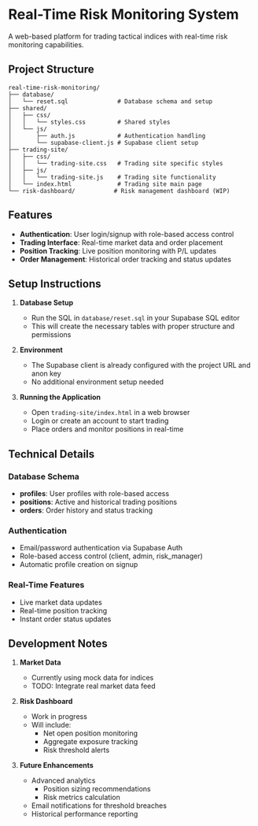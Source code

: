 # Real-Time Risk Monitoring System

A web-based platform for trading tactical indices with real-time risk monitoring capabilities.

## Project Structure

```
real-time-risk-monitoring/
├── database/
│   └── reset.sql              # Database schema and setup
├── shared/
│   ├── css/
│   │   └── styles.css         # Shared styles
│   └── js/
│       ├── auth.js            # Authentication handling
│       └── supabase-client.js # Supabase client setup
├── trading-site/
│   ├── css/
│   │   └── trading-site.css   # Trading site specific styles
│   ├── js/
│   │   └── trading-site.js    # Trading site functionality
│   └── index.html             # Trading site main page
└── risk-dashboard/           # Risk management dashboard (WIP)
```

## Features

- **Authentication**: User login/signup with role-based access control
- **Trading Interface**: Real-time market data and order placement
- **Position Tracking**: Live position monitoring with P/L updates
- **Order Management**: Historical order tracking and status updates

## Setup Instructions

1. **Database Setup**
   - Run the SQL in `database/reset.sql` in your Supabase SQL editor
   - This will create the necessary tables with proper structure and permissions

2. **Environment**
   - The Supabase client is already configured with the project URL and anon key
   - No additional environment setup needed

3. **Running the Application**
   - Open `trading-site/index.html` in a web browser
   - Login or create an account to start trading
   - Place orders and monitor positions in real-time

## Technical Details

### Database Schema

- **profiles**: User profiles with role-based access
- **positions**: Active and historical trading positions
- **orders**: Order history and status tracking

### Authentication

- Email/password authentication via Supabase Auth
- Role-based access control (client, admin, risk_manager)
- Automatic profile creation on signup

### Real-Time Features

- Live market data updates
- Real-time position tracking
- Instant order status updates

## Development Notes

1. **Market Data**
   - Currently using mock data for indices
   - TODO: Integrate real market data feed

2. **Risk Dashboard**
   - Work in progress
   - Will include:
     - Net open position monitoring
     - Aggregate exposure tracking
     - Risk threshold alerts

3. **Future Enhancements**
   - Advanced analytics
     - Position sizing recommendations
     - Risk metrics calculation
   - Email notifications for threshold breaches
   - Historical performance reporting
